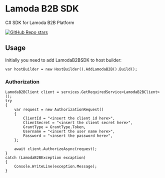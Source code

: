 # Lamoda B2B SDK

C# SDK for Lamoda B2B Platform

[![GitHub Repo stars](https://img.shields.io/github/stars/loyvsc/LamodaB2BSDK)](https://github.com/loyvsc/LamodaB2BSDK)

## Usage

Initially you need to add LamodaB2BSDK to host builder:

```
var hostBuilder = new HostBuilder().AddLamodaB2B().Build();
```

### Authorization

```
LamodaB2BClient client = services.GetRequiredService<LamodaB2BClient>();
try
{
    var request = new AuthorizationRequest()
    {
        ClientId = "<insert the client id here>",
        ClientSecret = "<insert the client secret here>",
        GrantType = GrantType.Token,
        Username = "<insert the user name here>",
        Password = "<insert the password here>",
    };

    await client.AuthorizeAsync(request);
}
catch (LamodaB2BException excaption)
{
    Console.WriteLine(exception.Message);
}
```
